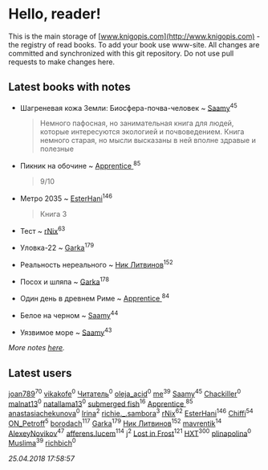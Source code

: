 # Hello, reader!
This is the main storage of [www.knigopis.com](http://www.knigopis.com) - the registry of read books.
To add your book use www-site. All changes are committed and synchronized with this git repository.
Do not use pull requests to make changes here.


## Latest books with notes
* Шагреневая кожа Земли: Биосфера-почва-человек ~ [Saamy](users/115/115226508-vkontakte)<sup>45</sup>
    > Немного пафосная, но занимательная книга для людей, которые интересуются экологией и почвоведением. Книга немного старая, но мысли высказаны в ней вполне здравые и полезные

* Пикник на обочине ~ [Apprentice ](users/528/52821952-vkontakte)<sup>85</sup>
    > 9/10

* Метро 2035 ~ [EsterHani](users/305/30558181-vkontakte)<sup>146</sup>
    > Книга 3

* Тест ~ [rNix](users/115/115622071-twitter)<sup>63</sup>

* Уловка-22 ~ [Garka](users/115/115753719718250012620-google)<sup>179</sup>

* Реальность нереального ~ [Ник Литвинов](users/241/241974816-vkontakte)<sup>152</sup>

* Посох и шляпа ~ [Garka](users/115/115753719718250012620-google)<sup>178</sup>

* Один день в древнем Риме ~ [Apprentice ](users/528/52821952-vkontakte)<sup>84</sup>

* Белое на черном ~ [Saamy](users/115/115226508-vkontakte)<sup>44</sup>

* Уязвимое море ~ [Saamy](users/115/115226508-vkontakte)<sup>43</sup>


_More notes [here](latest_books_with_notes.md)._


## Latest users
[joan789](users/240/2401650-vkontakte)<sup>70</sup> 
[vikakofe](users/103/103768944046575496185-google)<sup>0</sup> 
[Читатель](users/237/237477700-vkontakte)<sup>0</sup> 
[oleja_acid](users/214/214195420-vkontakte)<sup>0</sup> 
[me](users/381/381417697-yandex)<sup>39</sup> 
[Saamy](users/115/115226508-vkontakte)<sup>45</sup> 
[Chackiller](users/115/115804413412486285663-google)<sup>0</sup> 
[malnat13](users/353/35389775-yandex)<sup>0</sup> 
[natallama13](users/197/197338727-yandex)<sup>0</sup> 
[submerged fish](users/471/471364154-yandex)<sup>16</sup> 
[Apprentice ](users/528/52821952-vkontakte)<sup>85</sup> 
[anastasiachekunova](users/353/35337055-vkontakte)<sup>0</sup> 
[Irina](users/356/356696223-vkontakte)<sup>2</sup> 
[richie._.sambora](users/203/2033580363583983-facebook)<sup>3</sup> 
[rNix](users/115/115622071-twitter)<sup>62</sup> 
[EsterHani](users/305/30558181-vkontakte)<sup>146</sup> 
[Chiffi](users/105/105831994080785626680-google)<sup>54</sup> 
[ON_Petroff](users/107/1079841742132777-facebook)<sup>5</sup> 
[borodach](users/157/15706320-vkontakte)<sup>117</sup> 
[Garka](users/115/115753719718250012620-google)<sup>179</sup> 
[Ник Литвинов](users/241/241974816-vkontakte)<sup>152</sup> 
[mavrentik](users/200/200666735-vkontakte)<sup>14</sup> 
[AlexeyNovikov](users/170/170278332-vkontakte)<sup>47</sup> 
[afferens.lucem](users/196/196071655-vkontakte)<sup>114</sup> 
[j](users/ktl/ktlntk-tumblr)<sup>2</sup> 
[Lost in Frost](users/103/103293621948650602575-google)<sup>121</sup> 
[HXT](users/100/100002563462782-facebook)<sup>300</sup> 
[plinapolina](users/134/134524956-yandex)<sup>0</sup> 
[Muslima](users/186/1867395113473883-facebook)<sup>39</sup> 
[richbich](users/172/172614868-vkontakte)<sup>0</sup> 


_25.04.2018 17:58:57_
